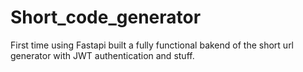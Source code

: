 # Short_code_generator
First time using Fastapi built a fully functional bakend of the short url generator with JWT authentication and stuff.
